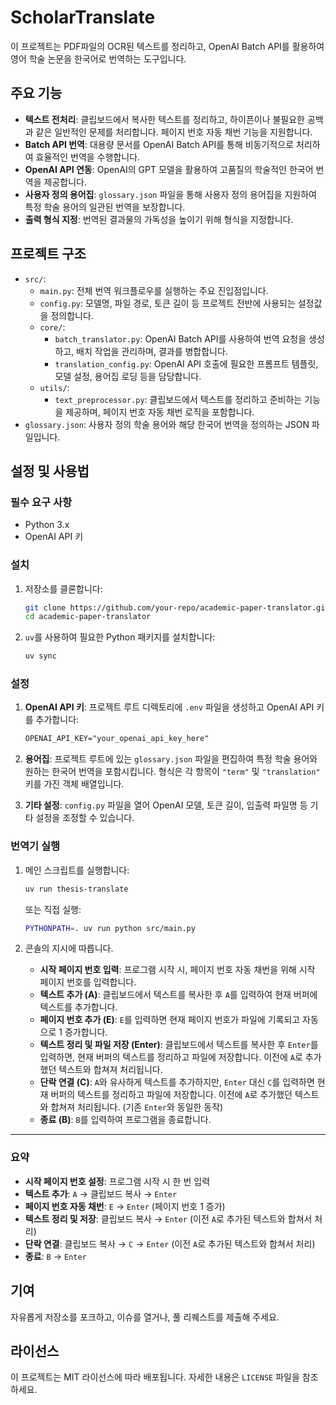 # ScholarTranslate

이 프로젝트는 PDF파일의 OCR된 텍스트를 정리하고, OpenAI Batch API를 활용하여 영어 학술 논문을 한국어로 번역하는 도구입니다.

## 주요 기능

- **텍스트 전처리**: 클립보드에서 복사한 텍스트를 정리하고, 하이픈이나 불필요한 공백과 같은 일반적인 문제를 처리합니다. 페이지 번호 자동 채번 기능을 지원합니다.
- **Batch API 번역**: 대용량 문서를 OpenAI Batch API를 통해 비동기적으로 처리하여 효율적인 번역을 수행합니다.
- **OpenAI API 연동**: OpenAI의 GPT 모델을 활용하여 고품질의 학술적인 한국어 번역을 제공합니다.
- **사용자 정의 용어집**: `glossary.json` 파일을 통해 사용자 정의 용어집을 지원하여 특정 학술 용어의 일관된 번역을 보장합니다.
- **출력 형식 지정**: 번역된 결과물의 가독성을 높이기 위해 형식을 지정합니다.

## 프로젝트 구조

- `src/`:
  - `main.py`: 전체 번역 워크플로우를 실행하는 주요 진입점입니다.
  - `config.py`: 모델명, 파일 경로, 토큰 길이 등 프로젝트 전반에 사용되는 설정값을 정의합니다.
  - `core/`:
    - `batch_translator.py`: OpenAI Batch API를 사용하여 번역 요청을 생성하고, 배치 작업을 관리하며, 결과를 병합합니다.
    - `translation_config.py`: OpenAI API 호출에 필요한 프롬프트 템플릿, 모델 설정, 용어집 로딩 등을 담당합니다.
  - `utils/`:
    - `text_preprocessor.py`: 클립보드에서 텍스트를 정리하고 준비하는 기능을 제공하며, 페이지 번호 자동 채번 로직을 포함합니다.
- `glossary.json`: 사용자 정의 학술 용어와 해당 한국어 번역을 정의하는 JSON 파일입니다.

## 설정 및 사용법

### 필수 요구 사항

- Python 3.x
- OpenAI API 키

### 설치

1. 저장소를 클론합니다:

   ```bash
   git clone https://github.com/your-repo/academic-paper-translator.git
   cd academic-paper-translator
   ```

2. `uv`를 사용하여 필요한 Python 패키지를 설치합니다:

   ```bash
   uv sync
   ```

### 설정

1. **OpenAI API 키**: 프로젝트 루트 디렉토리에 `.env` 파일을 생성하고 OpenAI API 키를 추가합니다:

   ```txt
   OPENAI_API_KEY="your_openai_api_key_here"
   ```

2. **용어집**: 프로젝트 루트에 있는 `glossary.json` 파일을 편집하여 특정 학술 용어와 원하는 한국어 번역을 포함시킵니다. 형식은 각 항목이 `"term"` 및 `"translation"` 키를 가진 객체 배열입니다.

3. **기타 설정**: `config.py` 파일을 열어 OpenAI 모델, 토큰 길이, 입출력 파일명 등 기타 설정을 조정할 수 있습니다.

### 번역기 실행

1. 메인 스크립트를 실행합니다:

   ```bash
   uv run thesis-translate
   ```

   또는 직접 실행:

   ```bash
   PYTHONPATH=. uv run python src/main.py
   ```

2. 콘솔의 지시에 따릅니다.

   - **시작 페이지 번호 입력**: 프로그램 시작 시, 페이지 번호 자동 채번을 위해 시작 페이지 번호를 입력합니다.
   - **텍스트 추가 (A)**: 클립보드에서 텍스트를 복사한 후 `A`를 입력하여 현재 버퍼에 텍스트를 추가합니다.
   - **페이지 번호 추가 (E)**: `E`를 입력하면 현재 페이지 번호가 파일에 기록되고 자동으로 1 증가합니다.
   - **텍스트 정리 및 파일 저장 (Enter)**: 클립보드에서 텍스트를 복사한 후 `Enter`를 입력하면, 현재 버퍼의 텍스트를 정리하고 파일에 저장합니다. 이전에 `A`로 추가했던 텍스트와 합쳐져 처리됩니다.
   - **단락 연결 (C)**: `A`와 유사하게 텍스트를 추가하지만, `Enter` 대신 `C`를 입력하면 현재 버퍼의 텍스트를 정리하고 파일에 저장합니다. 이전에 `A`로 추가했던 텍스트와 합쳐져 처리됩니다. (기존 `Enter`와 동일한 동작)
   - **종료 (B)**: `B`를 입력하여 프로그램을 종료합니다.

---

### 요약

- **시작 페이지 번호 설정**: 프로그램 시작 시 한 번 입력
- **텍스트 추가**: `A` → 클립보드 복사 → `Enter`
- **페이지 번호 자동 채번**: `E` → `Enter` (페이지 번호 1 증가)
- **텍스트 정리 및 저장**: 클립보드 복사 → `Enter` (이전 `A`로 추가된 텍스트와 합쳐서 처리)
- **단락 연결**: 클립보드 복사 → `C` → `Enter` (이전 `A`로 추가된 텍스트와 합쳐서 처리)
- **종료**: `B` → `Enter`

## 기여

자유롭게 저장소를 포크하고, 이슈를 열거나, 풀 리퀘스트를 제출해 주세요.

## 라이선스

이 프로젝트는 MIT 라이선스에 따라 배포됩니다. 자세한 내용은 `LICENSE` 파일을 참조하세요.
